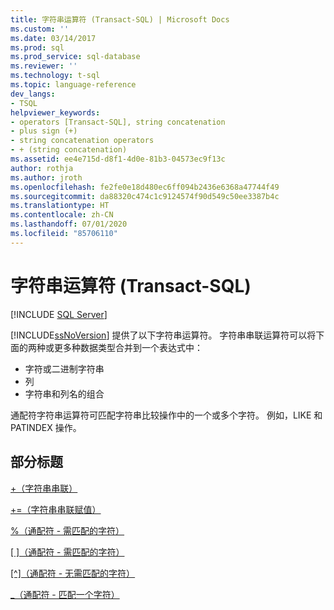 ```yaml
---
title: 字符串运算符 (Transact-SQL) | Microsoft Docs
ms.custom: ''
ms.date: 03/14/2017
ms.prod: sql
ms.prod_service: sql-database
ms.reviewer: ''
ms.technology: t-sql
ms.topic: language-reference
dev_langs:
- TSQL
helpviewer_keywords:
- operators [Transact-SQL], string concatenation
- plus sign (+)
- string concatenation operators
- + (string concatenation)
ms.assetid: ee4e715d-d8f1-4d0e-81b3-04573ec9f13c
author: rothja
ms.author: jroth
ms.openlocfilehash: fe2fe0e18d480ec6ff094b2436e6368a47744f49
ms.sourcegitcommit: da88320c474c1c9124574f90d549c50ee3387b4c
ms.translationtype: HT
ms.contentlocale: zh-CN
ms.lasthandoff: 07/01/2020
ms.locfileid: "85706110"
---
```

# <a name="string-operators-transact-sql"></a>字符串运算符 (Transact-SQL)
[!INCLUDE [SQL Server](../../includes/applies-to-version/sqlserver.md)]

[!INCLUDE[ssNoVersion](../../includes/ssnoversion-md.md)] 提供了以下字符串运算符。 字符串串联运算符可以将下面的两种或更多种数据类型合并到一个表达式中： 
* 字符或二进制字符串
* 列 
* 字符串和列名的组合 

通配符字符串运算符可匹配字符串比较操作中的一个或多个字符。 例如，LIKE 和 PATINDEX 操作。  
  
## <a name="section-heading"></a>部分标题  
[+（字符串串联）](../../t-sql/language-elements/string-concatenation-transact-sql.md)  
  
[+=（字符串串联赋值）](../../t-sql/language-elements/string-concatenation-equal-transact-sql.md)  
  
[%（通配符 - 需匹配的字符）](../../t-sql/language-elements/percent-character-wildcard-character-s-to-match-transact-sql.md)  
  
[[ ]（通配符 - 需匹配的字符）](../../t-sql/language-elements/wildcard-character-s-to-match-transact-sql.md)  
  
[[^]（通配符 - 无需匹配的字符）](../../t-sql/language-elements/wildcard-character-s-not-to-match-transact-sql.md)  
  
[_（通配符 - 匹配一个字符）](../../t-sql/language-elements/wildcard-match-one-character-transact-sql.md)  
  
